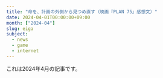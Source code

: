 ```yaml
---
title: "命を、計画の外側から見つめ直す（映画『PLAN 75』感想文）"
date: 2024-04-01T00:00:00+09:00
month: ["2024-04"]
slug: eiga
subject:
  - news
  - game
  - internet
---
```

これは2024年4月の記事です。
